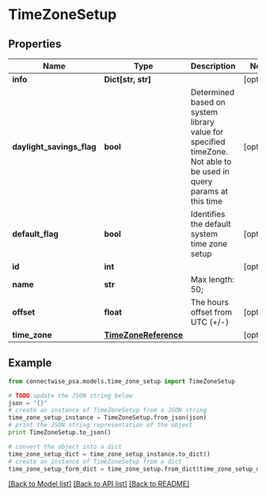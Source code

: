 # TimeZoneSetup


## Properties
Name | Type | Description | Notes
------------ | ------------- | ------------- | -------------
**info** | **Dict[str, str]** |  | [optional] 
**daylight_savings_flag** | **bool** | Determined based on system library value for specified timeZone.             Not able to be used in query params at this time | [optional] 
**default_flag** | **bool** | Identifies the default system time zone setup | [optional] 
**id** | **int** |  | [optional] 
**name** | **str** |  Max length: 50; | 
**offset** | **float** | The hours offset from UTC (+/-) | [optional] 
**time_zone** | [**TimeZoneReference**](TimeZoneReference.md) |  | [optional] 

## Example

```python
from connectwise_psa.models.time_zone_setup import TimeZoneSetup

# TODO update the JSON string below
json = "{}"
# create an instance of TimeZoneSetup from a JSON string
time_zone_setup_instance = TimeZoneSetup.from_json(json)
# print the JSON string representation of the object
print TimeZoneSetup.to_json()

# convert the object into a dict
time_zone_setup_dict = time_zone_setup_instance.to_dict()
# create an instance of TimeZoneSetup from a dict
time_zone_setup_form_dict = time_zone_setup.from_dict(time_zone_setup_dict)
```
[[Back to Model list]](../README.md#documentation-for-models) [[Back to API list]](../README.md#documentation-for-api-endpoints) [[Back to README]](../README.md)


